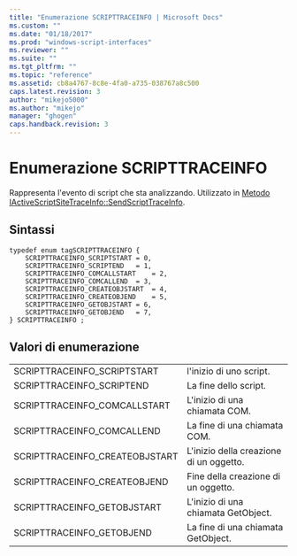```yaml
---
title: "Enumerazione SCRIPTTRACEINFO | Microsoft Docs"
ms.custom: ""
ms.date: "01/18/2017"
ms.prod: "windows-script-interfaces"
ms.reviewer: ""
ms.suite: ""
ms.tgt_pltfrm: ""
ms.topic: "reference"
ms.assetid: cb8a4767-8c8e-4fa0-a735-038767a8c500
caps.latest.revision: 3
author: "mikejo5000"
ms.author: "mikejo"
manager: "ghogen"
caps.handback.revision: 3
---
```

# Enumerazione SCRIPTTRACEINFO
Rappresenta l'evento di script che sta analizzando.  Utilizzato in [Metodo IActiveScriptSiteTraceInfo::SendScriptTraceInfo](../../winscript/reference/iactivescriptsitetraceinfo-sendscripttraceinfo-method.md).  
  
## Sintassi  
  
```  
typedef enum tagSCRIPTTRACEINFO {    
    SCRIPTTRACEINFO_SCRIPTSTART = 0,    
    SCRIPTTRACEINFO_SCRIPTEND   = 1,    
    SCRIPTTRACEINFO_COMCALLSTART    = 2,    
    SCRIPTTRACEINFO_COMCALLEND  = 3,    
    SCRIPTTRACEINFO_CREATEOBJSTART  = 4,    
    SCRIPTTRACEINFO_CREATEOBJEND    = 5,    
    SCRIPTTRACEINFO_GETOBJSTART = 6,    
    SCRIPTTRACEINFO_GETOBJEND   = 7,    
} SCRIPTTRACEINFO ;  
```  
  
## Valori di enumerazione  
  
|||  
|-|-|  
|SCRIPTTRACEINFO\_SCRIPTSTART|l'inizio di uno script.|  
|SCRIPTTRACEINFO\_SCRIPTEND|La fine dello script.|  
|SCRIPTTRACEINFO\_COMCALLSTART|L'inizio di una chiamata COM.|  
|SCRIPTTRACEINFO\_COMCALLEND|La fine di una chiamata COM.|  
|SCRIPTTRACEINFO\_CREATEOBJSTART|L'inizio della creazione di un oggetto.|  
|SCRIPTTRACEINFO\_CREATEOBJEND|Fine della creazione di un oggetto.|  
|SCRIPTTRACEINFO\_GETOBJSTART|L'inizio di una chiamata GetObject.|  
|SCRIPTTRACEINFO\_GETOBJEND|La fine di una chiamata GetObject.|